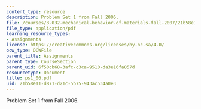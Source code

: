 ```yaml
---
content_type: resource
description: Problem Set 1 from Fall 2006.
file: /courses/3-032-mechanical-behavior-of-materials-fall-2007/21b58e11d871d21c5b75943ac534a0e3_ps1_06.pdf
file_type: application/pdf
learning_resource_types:
- Assignments
license: https://creativecommons.org/licenses/by-nc-sa/4.0/
ocw_type: OCWFile
parent_title: Assignments
parent_type: CourseSection
parent_uid: 6f50cb68-3afc-c3ca-9510-da3e16fa057d
resourcetype: Document
title: ps1_06.pdf
uid: 21b58e11-d871-d21c-5b75-943ac534a0e3
---
```

Problem Set 1 from Fall 2006.